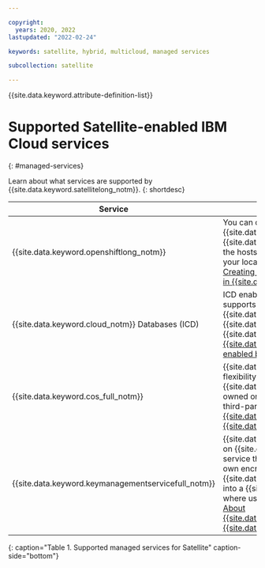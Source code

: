```yaml
---

copyright:
  years: 2020, 2022
lastupdated: "2022-02-24"

keywords: satellite, hybrid, multicloud, managed services

subcollection: satellite

---
```


{{site.data.keyword.attribute-definition-list}}


# Supported Satellite-enabled IBM Cloud services
{: #managed-services}

Learn about what services are supported by {{site.data.keyword.satellitelong_notm}}.
{: shortdesc}

| Service | Description of support |
| ------- | -------------- |
| {{site.data.keyword.openshiftlong_notm}} | You can create {{site.data.keyword.openshiftlong_notm}} clusters in a {{site.data.keyword.satelliteshort}} location, and use the hosts of your own infrastructure that you added to your location as the worker nodes for the cluster. See [Creating {{site.data.keyword.openshiftshort}} clusters in {{site.data.keyword.satelliteshort}}](/docs/openshift?topic=openshift-satellite-clusters). |
| {{site.data.keyword.cloud_notm}} Databases (ICD) | ICD enabled by {{site.data.keyword.satelliteshort}} supports {{site.data.keyword.databases-for-etcd}}, {{site.data.keyword.databases-for-postgresql}}, {{site.data.keyword.databases-for-redis}}, and {{site.data.keyword.messages-for-rabbitmq}}. See [{{site.data.keyword.cloud_notm}} Databases (ICD) enabled by {{site.data.keyword.satellitelong_notm}}](/docs/cloud-databases?topic=cloud-databases-satellite-get-started). |
| {{site.data.keyword.cos_full_notm}} | {{site.data.keyword.cos_full_notm}} offers users the flexibility to run a managed {{site.data.keyword.cos_short}} service on client-owned on-premises infrastructure, edge locations or third-party public cloud infrastructure. See [About {{site.data.keyword.cos_short}} for {{site.data.keyword.satelliteshort}}](/docs/cloud-object-storage?topic=cloud-object-storage-about-cos-satellite). |
| {{site.data.keyword.keymanagementservicefull_notm}} | {{site.data.keyword.keymanagementservicefull_notm}} on {{site.data.keyword.satelliteshort}} is a dedicated service that allows users to more fully control their own encryption keys by deploying {{site.data.keyword.keymanagementserviceshort}} into a {{site.data.keyword.satelliteshort}} location where users control their own infrastructure.  See [About {{site.data.keyword.keymanagementserviceshort}} for {{site.data.keyword.satelliteshort}}](/docs/key-protect?topic=key-protect-satellite-about). |
{: caption="Table 1. Supported managed services for Satellite" caption-side="bottom"}


